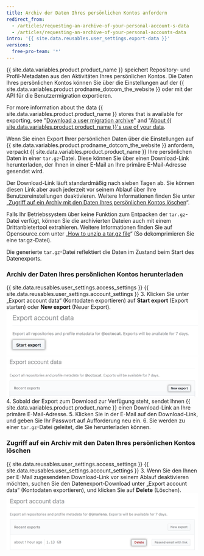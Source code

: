 ```yaml
---
title: Archiv der Daten Ihres persönlichen Kontos anfordern
redirect_from:
  - /articles/requesting-an-archive-of-your-personal-account-s-data
  - /articles/requesting-an-archive-of-your-personal-accounts-data
intro: '{{ site.data.reusables.user_settings.export-data }}'
versions:
  free-pro-team: '*'
---
```


{{ site.data.variables.product.product_name }} speichert Repository- und Profil-Metadaten aus den Aktivitäten Ihres persönlichen Kontos. Die Daten Ihres persönlichen Kontos können Sie über die Einstellungen auf der {{ site.data.variables.product.prodname_dotcom_the_website }} oder mit der API für die Benutzermigration exportieren.

For more information about the data {{ site.data.variables.product.product_name }} stores that is available for exporting, see "[Download a user migration archive](/v3/migrations/users/#download-a-user-migration-archive)" and "[About {{ site.data.variables.product.product_name }}'s use of your data](/articles/about-github-s-use-of-your-data).

Wenn Sie einen Export Ihrer persönlichen Daten über die Einstellungen auf {{ site.data.variables.product.prodname_dotcom_the_website }} anfordern, verpackt {{ site.data.variables.product.product_name }} Ihre persönlichen Daten in einer `tar.gz`-Datei. Diese können Sie über einen Download-Link herunterladen, der Ihnen in einer E-Mail an Ihre primäre E-Mail-Adresse gesendet wird.

Der Download-Link läuft standardmäßig nach sieben Tagen ab. Sie können diesen Link aber auch jederzeit vor seinem Ablauf über Ihre Benutzereinstellungen deaktivieren. Weitere Informationen finden Sie unter „[Zugriff auf ein Archiv mit den Daten Ihres persönlichen Kontos löschen](/articles/requesting-an-archive-of-your-personal-account-s-data/#deleting-access-to-an-archive-of-your-personal-accounts-data)“.

Falls Ihr Betriebssystem über keine Funktion zum Entpacken der `tar.gz`-Datei verfügt, können Sie die archivierten Dateien auch mit einem Drittanbietertool extrahieren. Weitere Informationen finden Sie auf Opensource.com unter „[How to unzip a tar.gz file](https://opensource.com/article/17/7/how-unzip-targz-file)“ (So dekomprimieren Sie eine tar.gz-Datei).

Die generierte `tar.gz`-Datei reflektiert die Daten im Zustand beim Start des Datenexports.

### Archiv der Daten Ihres persönlichen Kontos herunterladen

{{ site.data.reusables.user_settings.access_settings }}
{{ site.data.reusables.user_settings.account_settings }}
3. Klicken Sie unter „Export account data“ (Kontodaten exportieren) auf **Start export** (Export starten) oder **New export** (Neuer Export). ![Schaltfläche zum Starten des Exports Ihrer persönlichen Daten markiert](/assets/images/help/repository/export-personal-data.png) ![Schaltfläche zum Erstellen eines neuen Exports Ihrer persönlichen Daten markiert](/assets/images/help/repository/new-export.png)
4. Sobald der Export zum Download zur Verfügung steht, sendet Ihnen {{ site.data.variables.product.product_name }} einen Download-Link an Ihre primäre E-Mail-Adresse.
5. Klicken Sie in der E-Mail auf den Download-Link, und geben Sie Ihr Passwort auf Aufforderung neu ein.
6. Sie werden zu einer `tar.gz`-Datei geleitet, die Sie herunterladen können.

### Zugriff auf ein Archiv mit den Daten Ihres persönlichen Kontos löschen

{{ site.data.reusables.user_settings.access_settings }}
{{ site.data.reusables.user_settings.account_settings }}
3. Wenn Sie den Ihnen per E-Mail zugesendeten Download-Link vor seinem Ablauf deaktivieren möchten, suchen Sie den Datenexport-Download unter „Export account data“ (Kontodaten exportieren), und klicken Sie auf **Delete** (Löschen). ![Schaltfläche zum Löschen des Pakets mit dem Export Ihrer persönlichen Daten markiert](/assets/images/help/repository/delete-export-personal-account-data.png)
